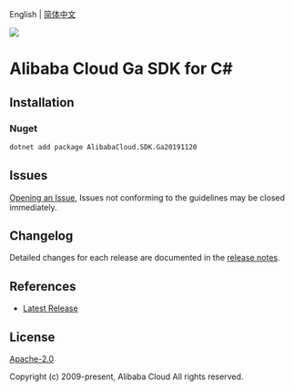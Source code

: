 English | [简体中文](README-CN.md)

![](https://aliyunsdk-pages.alicdn.com/icons/AlibabaCloud.svg)

# Alibaba Cloud Ga SDK for C#

## Installation

### Nuget

```bash
dotnet add package AlibabaCloud.SDK.Ga20191120
```

## Issues

[Opening an Issue](https://github.com/aliyun/alibabacloud-csharp-sdk/issues/new), Issues not conforming to the guidelines may be closed immediately.

## Changelog

Detailed changes for each release are documented in the [release notes](./ChangeLog.md).

## References

* [Latest Release](https://github.com/aliyun/alibabacloud-csharp-sdk/)

## License

[Apache-2.0](http://www.apache.org/licenses/LICENSE-2.0)

Copyright (c) 2009-present, Alibaba Cloud All rights reserved.
